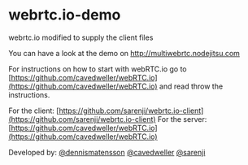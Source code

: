 webrtc.io-demo
==============

webrtc.io modified to supply the client files

You can have a look at the demo on http://multiwebrtc.nodejitsu.com

For instructions on how to start with webRTC.io go to [https://github.com/cavedweller/webRTC.io](https://github.com/cavedweller/webRTC.io) and read throw the instructions.

For the client: [https://github.com/sarenji/webrtc.io-client](https://github.com/sarenji/webrtc.io-client)
For the server: [https://github.com/cavedweller/webRTC.io](https://github.com/cavedweller/webRTC.io)

Developed by:
    [@dennismatensson](https://github.com/dennismartensson)
    [@cavedweller](https://github.com/cavedweller)
    [@sarenji](https://github.com/sarenji)